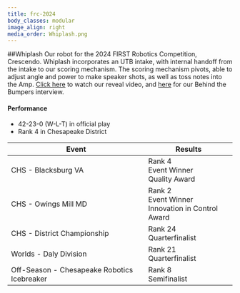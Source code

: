 ```yaml
---
title: frc-2024
body_classes: modular
image_align: right
media_order: Whiplash.png
---
```


##Whiplash
Our robot for the 2024 FIRST Robotics Competition, Crescendo. Whiplash incorporates an UTB intake, with internal handoff from the intake to our scoring mechanism. The scoring mechanism pivots, able to adjust angle and power to make speaker shots, as well as toss notes into the Amp. [Click here](https://www.youtube.com/watch?v=zVZf4AJ3yro) to watch our reveal video, and [here](http://youtube.com/watch?v=yzTsmH7PgXk) for our Behind the Bumpers interview.

#### Performance
* 42-23-0 (W-L-T) in official play
* Rank 4 in Chesapeake District

<html>
<table class="table table-striped table-hover">
  <thead> 
    <tr>
        <th>Event</th>
        <th>Results</th>
      </tr>
    </thead>
  <tbody>
     <tr>
        <td> CHS - Blacksburg VA  </td>
        <td> Rank 4 <br> Event Winner <br> Quality Award </td>
      </tr>
      <tr>
        <td> CHS - Owings Mill MD </td>
        <td> Rank 2 <br> Event Winner <br> Innovation in Control Award </td>
      </tr>
      <tr>
        <td> CHS - District Championship </td>
        <td> Rank 24 <br> Quarterfinalist </td>
      </tr>
      <tr>
        <td> Worlds - Daly Division </td>
        <td> Rank 21 <br> Quarterfinalist </td>
      </tr>
      <tr>
        <td> Off-Season - Chesapeake Robotics Icebreaker </td>
        <td> Rank 8 <br> Semifinalist</td>
      </tr>
  </tbody>
</table>
</html>